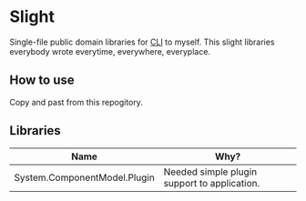 # Slight

Single-file public domain libraries for [CLI](https://en.wikipedia.org/wiki/Common_Language_Infrastructure) to myself.
This slight libraries everybody wrote everytime, everywhere, everyplace.

## How to use

Copy and past from this repogitory.

## Libraries

| Name                         | Why?                                         |
|------------------------------|----------------------------------------------|
| System.ComponentModel.Plugin | Needed simple plugin support to application. |


